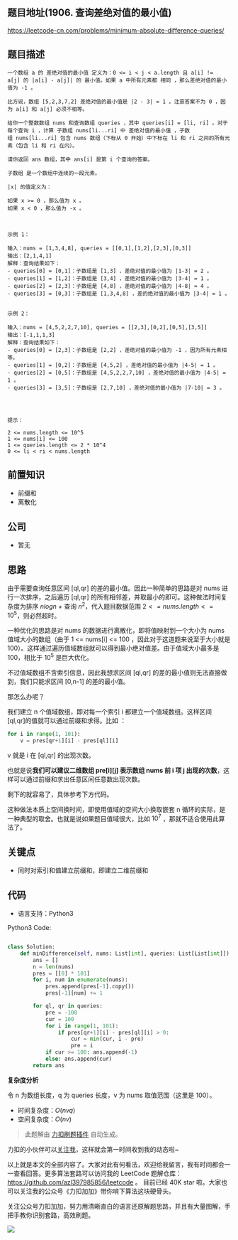 ## 题目地址(1906. 查询差绝对值的最小值)

https://leetcode-cn.com/problems/minimum-absolute-difference-queries/

## 题目描述

```
一个数组 a 的 差绝对值的最小值 定义为：0 <= i < j < a.length 且 a[i] != a[j] 的 |a[i] - a[j]| 的 最小值。如果 a 中所有元素都 相同 ，那么差绝对值的最小值为 -1 。

比方说，数组 [5,2,3,7,2] 差绝对值的最小值是 |2 - 3| = 1 。注意答案不为 0 ，因为 a[i] 和 a[j] 必须不相等。

给你一个整数数组 nums 和查询数组 queries ，其中 queries[i] = [li, ri] 。对于每个查询 i ，计算 子数组 nums[li...ri] 中 差绝对值的最小值 ，子数组 nums[li...ri] 包含 nums 数组（下标从 0 开始）中下标在 li 和 ri 之间的所有元素（包含 li 和 ri 在内）。

请你返回 ans 数组，其中 ans[i] 是第 i 个查询的答案。

子数组 是一个数组中连续的一段元素。

|x| 的值定义为：

如果 x >= 0 ，那么值为 x 。
如果 x < 0 ，那么值为 -x 。

 

示例 1：

输入：nums = [1,3,4,8], queries = [[0,1],[1,2],[2,3],[0,3]]
输出：[2,1,4,1]
解释：查询结果如下：
- queries[0] = [0,1]：子数组是 [1,3] ，差绝对值的最小值为 |1-3| = 2 。
- queries[1] = [1,2]：子数组是 [3,4] ，差绝对值的最小值为 |3-4| = 1 。
- queries[2] = [2,3]：子数组是 [4,8] ，差绝对值的最小值为 |4-8| = 4 。
- queries[3] = [0,3]：子数组是 [1,3,4,8] ，差的绝对值的最小值为 |3-4| = 1 。


示例 2：

输入：nums = [4,5,2,2,7,10], queries = [[2,3],[0,2],[0,5],[3,5]]
输出：[-1,1,1,3]
解释：查询结果如下：
- queries[0] = [2,3]：子数组是 [2,2] ，差绝对值的最小值为 -1 ，因为所有元素相等。
- queries[1] = [0,2]：子数组是 [4,5,2] ，差绝对值的最小值为 |4-5| = 1 。
- queries[2] = [0,5]：子数组是 [4,5,2,2,7,10] ，差绝对值的最小值为 |4-5| = 1 。
- queries[3] = [3,5]：子数组是 [2,7,10] ，差绝对值的最小值为 |7-10| = 3 。


 

提示：

2 <= nums.length <= 10^5
1 <= nums[i] <= 100
1 <= queries.length <= 2 * 10^4
0 <= li < ri < nums.length
```

## 前置知识

- 前缀和
- 离散化

## 公司

- 暂无

## 思路

由于需要查询任意区间 [ql,qr] 的差的最小值。因此一种简单的思路是对 nums 进行一次排序，之后遍历 [ql,qr] 的所有相邻差，并取最小的即可。这种做法时间复杂度为排序 $nlogn$ + 查询 $n^2$，代入题目数据范围 $2 <= nums.length <= 10^5$，则必然超时。

一种优化的思路是对 nums 的数据进行离散化，即将值映射到一个大小为 nums 值域大小的数组（由于 1 <= nums[i] <= 100 ，因此对于这道题来说至于大小就是 100）。这样通过遍历值域数组就可以得到最小绝对值差。由于值域大小最多是 100，相比于 $10^5$ 是巨大优化。

不过值域数组不含索引信息，因此我想求区间 [ql,qr] 的差的最小值则无法直接做到，我们只能求区间 [0,n-1] 的差的最小值。

那怎么办呢？

我们建立 n 个值域数组，即对每一个索引 i 都建立一个值域数组。这样区间 [ql,qr]的值就可以通过前缀和求得。比如 ：

```py
for i in range(1, 101):
    v = pres[qr+1][i] - pres[ql][i]
```

v 就是 i 在 [ql,qr] 的出现次数。

也就是说**我们可以建议二维数组 pre[i][j] 表示数组 nums 前 i 项 j 出现的次数**，这样可以通过前缀和求出任意区间任意数出现次数。

剩下的就容易了，具体参考下方代码。

这种做法本质上空间换时间，即使用值域的空间大小换取嵌套 n 循环的实际，是一种典型的取舍。也就是说如果题目值域很大，比如 $10^7$ ，那就不适合使用此算法了。

## 关键点

- 同时对索引和值建立前缀和，即建立二维前缀和

## 代码

- 语言支持：Python3

Python3 Code:

```python

class Solution:
    def minDifference(self, nums: List[int], queries: List[List[int]]) -> List[int]:
        ans = []
        n = len(nums)
        pres = [[0] * 101]
        for i, num in enumerate(nums):
            pres.append(pres[-1].copy())
            pres[-1][num] += 1

        for ql, qr in queries:
            pre = -100
            cur = 100
            for i in range(1, 101):
                if pres[qr+1][i] - pres[ql][i] > 0:
                    cur = min(cur, i - pre)
                    pre = i
            if cur >= 100: ans.append(-1)
            else: ans.append(cur)
        return ans

```

**复杂度分析**

令 n 为数组长度，q 为 queries 长度，v 为 nums 取值范围（这里是 100）。

- 时间复杂度：$O(nvq)$
- 空间复杂度：$O(nv)$

> 此题解由 [力扣刷题插件](https://leetcode-pp.github.io/leetcode-cheat/?tab=solution-template) 自动生成。

力扣的小伙伴可以[关注我](https://leetcode-cn.com/u/fe-lucifer/)，这样就会第一时间收到我的动态啦~

以上就是本文的全部内容了。大家对此有何看法，欢迎给我留言，我有时间都会一一查看回答。更多算法套路可以访问我的 LeetCode 题解仓库：https://github.com/azl397985856/leetcode 。 目前已经 40K star 啦。大家也可以关注我的公众号《力扣加加》带你啃下算法这块硬骨头。

关注公众号力扣加加，努力用清晰直白的语言还原解题思路，并且有大量图解，手把手教你识别套路，高效刷题。

![](https://p.ipic.vip/59w59k.jpg)
